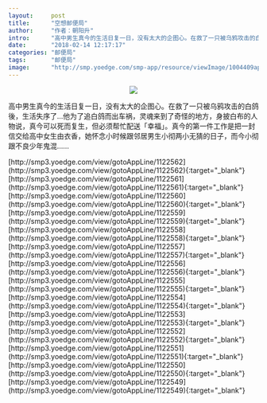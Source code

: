 ```yaml
---
layout:     post
title:      "空想邮便局"
author:     "作者：朝阳升"
intro:      "高中男生真今的生活日复一日，没有太大的企图心。在救了一只被乌鸦攻击的白鸽後，生活失序了…他为了追白鸽而出车祸，灵魂来到了奇怪的地方，身披白布的人物说，真今可以死而复生，但必须帮忙配送「幸福」。真今的第一件工作是把一封信交给高中女生由衣香，她怀念小时候跟邻居男生小彻两小无猜的日子，而今小彻跟不良少年鬼混……"
date:       "2018-02-14 12:17:17"
categories: "邮便局"
tags:       "邮便局"
image:      "http://smp.yoedge.com/smp-app/resource/viewImage/1004409appline.png"
---
```

<div style="text-align: center">
<p><img src="http://smp.yoedge.com/smp-app/resource/viewImage/1004409appline.png"/></p>
</div>
<p class="post-meta">
<span>高中男生真今的生活日复一日，没有太大的企图心。在救了一只被乌鸦攻击的白鸽後，生活失序了…他为了追白鸽而出车祸，灵魂来到了奇怪的地方，身披白布的人物说，真今可以死而复生，但必须帮忙配送「幸福」。真今的第一件工作是把一封信交给高中女生由衣香，她怀念小时候跟邻居男生小彻两小无猜的日子，而今小彻跟不良少年鬼混……</span>
</p>
[http://smp3.yoedge.com/view/gotoAppLine/1122562](http://smp3.yoedge.com/view/gotoAppLine/1122562){:target="_blank"}
[http://smp3.yoedge.com/view/gotoAppLine/1122561](http://smp3.yoedge.com/view/gotoAppLine/1122561){:target="_blank"}
[http://smp3.yoedge.com/view/gotoAppLine/1122560](http://smp3.yoedge.com/view/gotoAppLine/1122560){:target="_blank"}
[http://smp3.yoedge.com/view/gotoAppLine/1122559](http://smp3.yoedge.com/view/gotoAppLine/1122559){:target="_blank"}
[http://smp3.yoedge.com/view/gotoAppLine/1122558](http://smp3.yoedge.com/view/gotoAppLine/1122558){:target="_blank"}
[http://smp3.yoedge.com/view/gotoAppLine/1122557](http://smp3.yoedge.com/view/gotoAppLine/1122557){:target="_blank"}
[http://smp3.yoedge.com/view/gotoAppLine/1122556](http://smp3.yoedge.com/view/gotoAppLine/1122556){:target="_blank"}
[http://smp3.yoedge.com/view/gotoAppLine/1122555](http://smp3.yoedge.com/view/gotoAppLine/1122555){:target="_blank"}
[http://smp3.yoedge.com/view/gotoAppLine/1122554](http://smp3.yoedge.com/view/gotoAppLine/1122554){:target="_blank"}
[http://smp3.yoedge.com/view/gotoAppLine/1122553](http://smp3.yoedge.com/view/gotoAppLine/1122553){:target="_blank"}
[http://smp3.yoedge.com/view/gotoAppLine/1122552](http://smp3.yoedge.com/view/gotoAppLine/1122552){:target="_blank"}
[http://smp3.yoedge.com/view/gotoAppLine/1122551](http://smp3.yoedge.com/view/gotoAppLine/1122551){:target="_blank"}
[http://smp3.yoedge.com/view/gotoAppLine/1122550](http://smp3.yoedge.com/view/gotoAppLine/1122550){:target="_blank"}
[http://smp3.yoedge.com/view/gotoAppLine/1122549](http://smp3.yoedge.com/view/gotoAppLine/1122549){:target="_blank"}


